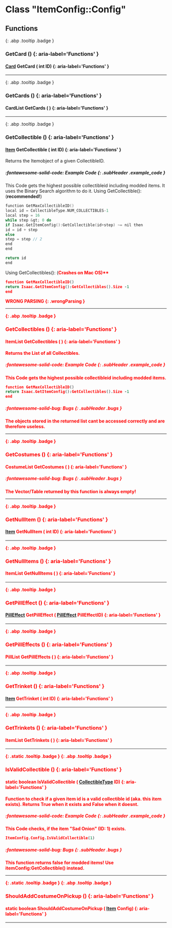 # Class "ItemConfig::Config"
## Functions
[ ](#){: .abp .tooltip .badge }
### GetCard () {: aria-label='Functions' }
####  [Card](../ItemConfig_Card) GetCard ( int ID)  {: aria-label='Functions' }

___ 
[ ](#){: .abp .tooltip .badge }
### GetCards () {: aria-label='Functions' }
####  CardList GetCards ( )  {: aria-label='Functions' }

___ 
[ ](#){: .abp .tooltip .badge }
### GetCollectible () {: aria-label='Functions' }
####  [Item](../ItemConfig_Item) GetCollectible ( int ID)  {: aria-label='Functions' }

Returns the Itemobject of a given CollectibleID.
##### :fontawesome-solid-code: Example Code {: .subHeader .example_code }
This Code gets the highest possible collectibleid including modded items. It uses the Binary Search algorithm to do it.
Using GetCollectible(): (**recommended!**)
```cpp 
function GetMaxCollectibleID()
local id = CollectibleType.NUM_COLLECTIBLES-1
local step = 16
while step &gt; 0 do
if Isaac.GetItemConfig():GetCollectible(id+step) ~= nil then
id = id + step
else
step = step // 2
end
end

return id
end

```
Using GetCollectibles(): (<b style="color:red">Crashes on Mac OS)**
```cpp 
function GetMaxCollectibleID()
return Isaac.GetItemConfig():GetCollectibles().Size -1
end

```
 WRONG PARSING 
{: .wrongParsing }
___ 
[ ](#){: .abp .tooltip .badge }
### GetCollectibles () {: aria-label='Functions' }
####  ItemList GetCollectibles ( )  {: aria-label='Functions' }

Returns the List of all Collectibles. 
##### :fontawesome-solid-code: Example Code {: .subHeader .example_code }
This Code gets the highest possible collectibleid including modded items.
```cpp 
function GetMaxCollectibleID()
return Isaac.GetItemConfig():GetCollectibles().Size -1
end

```

##### :fontawesome-solid-bug: Bugs {: .subHeader .bugs }
The objects stored in the returned list cant be accessed correctly and are therefore useless.
___ 
[ ](#){: .abp .tooltip .badge }
### GetCostumes () {: aria-label='Functions' }
####  CostumeList GetCostumes ( )  {: aria-label='Functions' }

##### :fontawesome-solid-bug: Bugs {: .subHeader .bugs }
The Vector/Table returned by this function is always empty! 
___ 
[ ](#){: .abp .tooltip .badge }
### GetNullItem () {: aria-label='Functions' }
####  [Item](../ItemConfig_Item) GetNullItem ( int ID)  {: aria-label='Functions' }

___ 
[ ](#){: .abp .tooltip .badge }
### GetNullItems () {: aria-label='Functions' }
####  ItemList GetNullItems ( )  {: aria-label='Functions' }

___ 
[ ](#){: .abp .tooltip .badge }
### GetPillEffect () {: aria-label='Functions' }
####  [PillEffect](../ItemConfig_PillEffect) GetPillEffect ( [PillEffect](../ItemConfig_PillEffect) PillEffectID)  {: aria-label='Functions' }

___ 
[ ](#){: .abp .tooltip .badge }
### GetPillEffects () {: aria-label='Functions' }
####  PillList GetPillEffects ( )  {: aria-label='Functions' }

___ 
[ ](#){: .abp .tooltip .badge }
### GetTrinket () {: aria-label='Functions' }
####  [Item](../ItemConfig_Item) GetTrinket ( int ID)  {: aria-label='Functions' }

___ 
[ ](#){: .abp .tooltip .badge }
### GetTrinkets () {: aria-label='Functions' }
####  ItemList GetTrinkets ( )  {: aria-label='Functions' }

___ 
[ ](#){: .static .tooltip .badge } [ ](#){: .abp .tooltip .badge }
### IsValidCollectible () {: aria-label='Functions' }
#### static boolean IsValidCollectible ( [CollectibleType](../enums/CollectibleType) ID)  {: aria-label='Functions' }

Function to check if a given item id is a valid collectible id (aka. this item exists). Returns **True** when it exists and **False** when it doesnt.
##### :fontawesome-solid-code: Example Code {: .subHeader .example_code }
This Code checks, if the item "Sad Onion" (ID: 1) exists.
```cpp 
ItemConfig.Config.IsValidCollectible(1)

```

##### :fontawesome-solid-bug: Bugs {: .subHeader .bugs }
This function returns false for modded items! Use itemConfig:GetCollectible() instead.
___ 
[ ](#){: .static .tooltip .badge } [ ](#){: .abp .tooltip .badge }
### ShouldAddCostumeOnPickup () {: aria-label='Functions' }
#### static boolean ShouldAddCostumeOnPickup ( [Item](../ItemConfig_Item) Config)  {: aria-label='Functions' }

___ 
